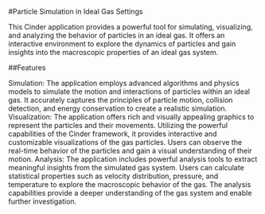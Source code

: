 #Particle Simulation in Ideal Gas Settings


This Cinder application provides a powerful tool for simulating, visualizing, and analyzing the behavior of particles in an ideal gas. It offers an interactive environment to explore the dynamics of particles and gain insights into the macroscopic properties of an ideal gas system.

##Features

Simulation: The application employs advanced algorithms and physics models to simulate the motion and interactions of particles within an ideal gas. It accurately captures the principles of particle motion, collision detection, and energy conservation to create a realistic simulation.
Visualization: The application offers rich and visually appealing graphics to represent the particles and their movements. Utilizing the powerful capabilities of the Cinder framework, it provides interactive and customizable visualizations of the gas particles. Users can observe the real-time behavior of the particles and gain a visual understanding of their motion.
Analysis: The application includes powerful analysis tools to extract meaningful insights from the simulated gas system. Users can calculate statistical properties such as velocity distribution, pressure, and temperature to explore the macroscopic behavior of the gas. The analysis capabilities provide a deeper understanding of the gas system and enable further investigation.
